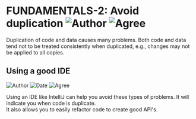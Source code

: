 # FUNDAMENTALS-2: Avoid duplication ![Author](https://img.shields.io/badge/Author-Oracle-blue.svg) ![Agree](https://img.shields.io/badge/AGREE-4-green.svg)

Duplication of code and data causes many problems. Both code and data tend not to be treated consistently when duplicated, e.g., changes may not be applied to all copies.

## Using a good IDE

![Author](https://img.shields.io/badge/Author-Bart.Devriendt-blue.svg)
![Date](https://img.shields.io/badge/Date-20171001-lightgrey.svg)
![Agree](https://img.shields.io/badge/AGREE-3-green.svg)

Using an IDE like IntelliJ can help you avoid these types of problems.  It will indicate you when code is duplicate.  
It also allows you to easily refactor code to create good API's.
